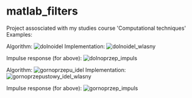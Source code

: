 # matlab_filters
Project assosciated with my studies course 'Computational techniques'
Examples:

Algorithm:
![dolnoidel](https://github.com/user-attachments/assets/31b11eaa-9db2-4594-ba9d-a3783bad8184)
Implementation:
![dolnoidel_wlasny](https://github.com/user-attachments/assets/0487dc21-8463-473c-a827-27da3b0e61fb)

Impulse response (for above):
![dolnoprzep_impuls](https://github.com/user-attachments/assets/ea295a20-a8cb-44b3-9796-bc6e47d94c5e)

Algorithm:
![gornoprzepu_idel](https://github.com/user-attachments/assets/197d66aa-dfee-4ee6-99ea-4513187d0dc3)
Implementation:
![gornoprzepustowy_idel_wlasny](https://github.com/user-attachments/assets/4ab50603-c8b9-4b62-945f-b53f760ea9eb)

Impulse response (for above):
![gornoprzep_impuls](https://github.com/user-attachments/assets/31df8c90-3343-4855-a212-5fdedeb8bee2)


